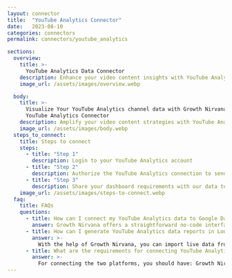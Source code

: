 ```yaml
---
layout: connector
title:  "YouTube Analytics Connector"
date:   2023-08-10
categories: connectors
permalink: connectors/youtube_analytics

sections:
  overview:
    title: >-
      YouTube Analytics Data Connector
    description: Enhance your video content insights with YouTube Analytics integration. Seamlessly merge video performance data from YouTube Analytics with Looker Studio's analytical capabilities, unlocking insights that shape content strategies, audience engagement, and operational excellence.
    image_url: /assets/images/overview.webp

  body:
    title: >-
      Visualize Your YouTube Analytics channel data with Growth Nirvana's
      YouTube Analytics Connector
    description: Amplify your video content strategies with YouTube Analytics insights integrated into Looker Studio.
    image_url: /assets/images/body.webp
  steps_to_connect:
    title: Steps to connect
    steps:
      - title: "Step 1"
        description: Login to your YouTube Analytics account
      - title: "Step 2"
        description: Authorize the YouTube Analytics connection to send data to Growth Nirvana
      - title: "Step 3"
        description: Share your dashboard requirements with our data team. We will build the report for you.
    image_url: /assets/images/steps-to-connect.webp
  faq:
    title: FAQs
    questions:
      - title: How can I connect my YouTube Analytics data to Google Data Studio/Looker Studio?
        answer: Growth Nirvana offers a straightforward no-code interface to connect to YouTube Analytics data sources.
      - title: How can I generate YouTube Analytics data reports in Looker Studio?
        answer: >-
          With the help of Growth Nirvana, you can import live data from YouTube Analytics into Looker Studio. These data can be viewed in charts, tables, and dashboards to generate branded reports that can be shared instantly.
      - title: What are the requirements for connecting YouTube Analytics and Looker Studio?
        answer: >-
          For connecting the two platforms, you should have: Growth Nirvana Account and YouTube Analytics Ads Account
---
```

